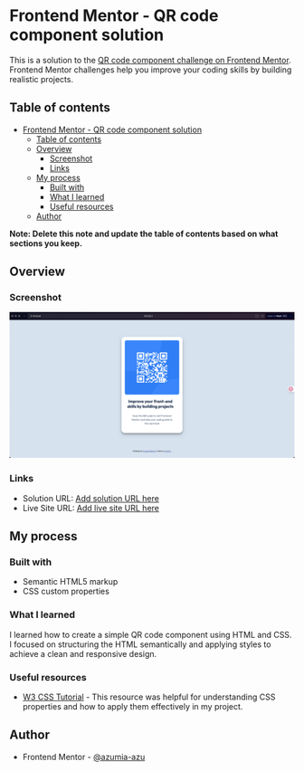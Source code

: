 # Frontend Mentor - QR code component solution

This is a solution to the [QR code component challenge on Frontend Mentor](https://www.frontendmentor.io/challenges/qr-code-component-iux_sIO_H). Frontend Mentor challenges help you improve your coding skills by building realistic projects. 

## Table of contents

- [Frontend Mentor - QR code component solution](#frontend-mentor---qr-code-component-solution)
  - [Table of contents](#table-of-contents)
  - [Overview](#overview)
    - [Screenshot](#screenshot)
    - [Links](#links)
  - [My process](#my-process)
    - [Built with](#built-with)
    - [What I learned](#what-i-learned)
    - [Useful resources](#useful-resources)
  - [Author](#author)

**Note: Delete this note and update the table of contents based on what sections you keep.**

## Overview

### Screenshot

![](./screenshot.png)

### Links

- Solution URL: [Add solution URL here](https://github.com/azumia-azu-front-mentor-solution/qr-code.git)
- Live Site URL: [Add live site URL here](https://your-live-site-url.com)

## My process

### Built with

- Semantic HTML5 markup
- CSS custom properties


### What I learned

I learned how to create a simple QR code component using HTML and CSS. I focused on structuring the HTML semantically and applying styles to achieve a clean and responsive design.


### Useful resources

- [W3 CSS Tutorial](https://www.w3schools.com/css/default.asp) - This resource was helpful for understanding CSS properties and how to apply them effectively in my project.

## Author

- Frontend Mentor - [@azumia-azu](https://www.frontendmentor.io/profile/azumia-azu)
